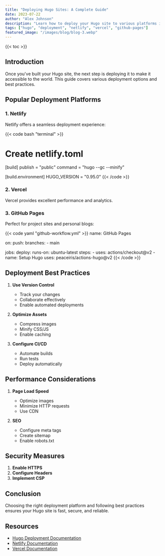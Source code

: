```yaml
---
title: "Deploying Hugo Sites: A Complete Guide"
date: 2023-07-22
author: "Alex Johnson"
description: "Learn how to deploy your Hugo site to various platforms including Netlify, Vercel, and GitHub Pages."
tags: ["hugo", "deployment", "netlify", "vercel", "github-pages"]
featured_image: "/images/blog/blog-3.webp"
---
```


{{< toc >}}

## Introduction

Once you've built your Hugo site, the next step is deploying it to make it accessible to the world. This guide covers various deployment options and best practices.

## Popular Deployment Platforms

### 1. Netlify

Netlify offers a seamless deployment experience:

{{< code bash "terminal" >}}
# Create netlify.toml
[build]
  publish = "public"
  command = "hugo --gc --minify"

[build.environment]
  HUGO_VERSION = "0.95.0"
{{< /code >}}

### 2. Vercel

Vercel provides excellent performance and analytics.

### 3. GitHub Pages

Perfect for project sites and personal blogs:

{{< code yaml "github-workflow.yml" >}}
name: GitHub Pages

on:
  push:
    branches:
      - main

jobs:
  deploy:
    runs-on: ubuntu-latest
    steps:
      - uses: actions/checkout@v2
      - name: Setup Hugo
        uses: peaceiris/actions-hugo@v2
{{< /code >}}

## Deployment Best Practices

1. **Use Version Control**
   - Track your changes
   - Collaborate effectively
   - Enable automated deployments

2. **Optimize Assets**
   - Compress images
   - Minify CSS/JS
   - Enable caching

3. **Configure CI/CD**
   - Automate builds
   - Run tests
   - Deploy automatically

## Performance Considerations

1. **Page Load Speed**
   - Optimize images
   - Minimize HTTP requests
   - Use CDN

2. **SEO**
   - Configure meta tags
   - Create sitemap
   - Enable robots.txt

## Security Measures

1. **Enable HTTPS**
2. **Configure Headers**
3. **Implement CSP**

## Conclusion

Choosing the right deployment platform and following best practices ensures your Hugo site is fast, secure, and reliable.

## Resources

- [Hugo Deployment Documentation](https://gohugo.io/hosting-and-deployment/)
- [Netlify Documentation](https://docs.netlify.com/)
- [Vercel Documentation](https://vercel.com/docs)
